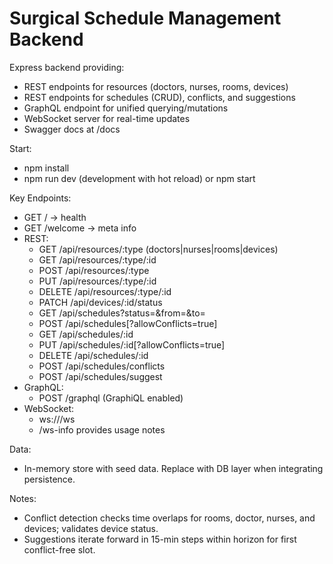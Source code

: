 # Surgical Schedule Management Backend

Express backend providing:
- REST endpoints for resources (doctors, nurses, rooms, devices)
- REST endpoints for schedules (CRUD), conflicts, and suggestions
- GraphQL endpoint for unified querying/mutations
- WebSocket server for real-time updates
- Swagger docs at /docs

Start:
- npm install
- npm run dev (development with hot reload) or npm start

Key Endpoints:
- GET / -> health
- GET /welcome -> meta info
- REST:
  - GET /api/resources/:type (doctors|nurses|rooms|devices)
  - GET /api/resources/:type/:id
  - POST /api/resources/:type
  - PUT /api/resources/:type/:id
  - DELETE /api/resources/:type/:id
  - PATCH /api/devices/:id/status
  - GET /api/schedules?status=&from=&to=
  - POST /api/schedules[?allowConflicts=true]
  - GET /api/schedules/:id
  - PUT /api/schedules/:id[?allowConflicts=true]
  - DELETE /api/schedules/:id
  - POST /api/schedules/conflicts
  - POST /api/schedules/suggest
- GraphQL:
  - POST /graphql (GraphiQL enabled)
- WebSocket:
  - ws://<host>/ws
  - /ws-info provides usage notes

Data:
- In-memory store with seed data. Replace with DB layer when integrating persistence.

Notes:
- Conflict detection checks time overlaps for rooms, doctor, nurses, and devices; validates device status.
- Suggestions iterate forward in 15-min steps within horizon for first conflict-free slot.
